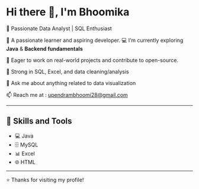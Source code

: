   # Hi there 👋, I'm Bhoomika
  🚀 Passionate Data Analyst | SQL Enthusiast
                              

🎯 A passionate learner and aspiring developer.
💻 I’m currently exploring **Java** & **Backend fundamentals**

🌱 Eager to work on real-world projects and contribute to open-source.

🧠 Strong in SQL, Excel, and data cleaning/analysis

💬 Ask me about anything related to data visualization

📫 Reach me at : upendrambhoomi28@gmail.com


---

## 🚀 Skills and Tools

- 💻 Java
- 🗄️ MySQL
- 📊 Excel
- 🌐 HTML

---


⭐️ Thanks for visiting my profile!
